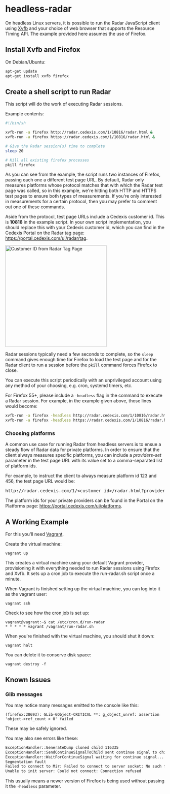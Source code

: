 # headless-radar

On headless Linux servers, it is possible to run the Radar JavaScript client using
[Xvfb](https://en.wikipedia.org/wiki/Xvfb) and your choice of web browser that
supports the Resource Timing API.  The example provided here assumes the use of
Firefox.

## Install Xvfb and Firefox

On Debian/Ubuntu:

```bash
apt-get update
apt-get install xvfb firefox
```

## Create a shell script to run Radar

This script will do the work of executing Radar sessions.

Example contents:

```bash
#!/bin/sh

xvfb-run -a firefox http://radar.cedexis.com/1/10816/radar.html &
xvfb-run -a firefox https://radar.cedexis.com/1/10816/radar.html &

# Give the Radar session(s) time to complete
sleep 20

# Kill all existing firefox processes
pkill firefox
```

As you can see from the example, the script runs two instances of Firefox,
passing each one a different test page URL.  By default, Radar only measures
platforms whose protocol matches that with which the Radar test page was called,
so in this example, we're hitting both HTTP and HTTPS test pages to ensure both
types of measurements.  If you're only interested in measurements for a certain
protocol, then you may prefer to comment out one of these commands.

Aside from the protocol, test page URLs include a Cedexis customer id.  This is
**10816** in the example script.  In your own script implementation, you should
replace this with your Cedexis customer id, which you can find in the Cedexis
Portal on the Radar tag page: https://portal.cedexis.com/ui/radar/tag.

<img src="../portal-cid.png" alt="Customer ID from Radar Tag Page" width="320px">

Radar sessions typically need a few seconds to complete, so the `sleep` command
gives enough time for Firefox to load the test page and for the Radar client to
run a session before the `pkill` command forces Firefox to close.

You can execute this script periodically with an unprivileged account using any
method of your choosing, e.g. cron, systemd timers, etc.

For Firefox 55+, please include a `-headless` flag in the command to execute a Radar session. For example, in the example given above, those lines would become:

```bash
xvfb-run -a firefox -headless http://radar.cedexis.com/1/10816/radar.html &
xvfb-run -a firefox -headless https://radar.cedexis.com/1/10816/radar.html &
```

### Choosing platforms

A common use case for running Radar from headless servers is to ensue a steady
flow of Radar data for private platforms.  In order to ensure that the
client always measures specific platforms, you can include a *providers-set*
parameter in the test page URL with its value set to a comma-separated list of
platform ids. 

For example, to instruct the client to always measure platform id 123 and 456, the test
page URL would be:

<pre>http://radar.cedexis.com/1/&lt;customer id&gt;/radar.html?providers-set=123,456</pre>

The platform ids for your private providers can be found in the Portal on the
Platforms page: https://portal.cedexis.com/ui/platforms.

## A Working Example

For this you'll need [Vagrant](https://www.vagrantup.com/).

Create the virtual machine:

    vagrant up

This creates a virtual machine using your default Vagrant provider, provisioning
it with everything needed to run Radar sessions using Firefox and Xvfb.  It sets
up a cron job to execute the run-radar.sh script once a minute.

When Vagrant is finished setting up the virtual machine, you can log into it
as the vagrant user:

    vagrant ssh

Check to see how the cron job is set up:

    vagrant@vagrant:~$ cat /etc/cron.d/run-radar
    * * * * * vagrant /vagrant/run-radar.sh

When you're finished with the virtual machine, you should shut it down:

    vagrant halt

You can delete it to conserve disk space:

    vagrant destroy -f
    
## Known Issues

### Glib messages

You may notice many messages emitted to the console like this:

    (firefox:28693): GLib-GObject-CRITICAL **: g_object_unref: assertion 'object->ref_count > 0' failed
    
These may be safely ignored.

You may also see errors like these:

```bash
ExceptionHandler::GenerateDump cloned child 116335
ExceptionHandler::SendContinueSignalToChild sent continue signal to child
ExceptionHandler::WaitForContinueSignal waiting for continue signal...
Segmentation fault
Failed to connect to Mir: Failed to connect to server socket: No such file or directory
Unable to init server: Could not connect: Connection refused
```

This usually means a newer version of Firefox is being used without passing it the `-headless` parameter.
